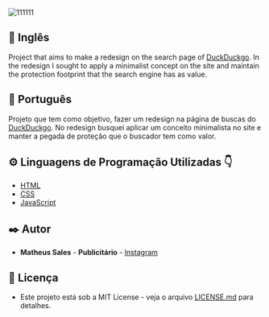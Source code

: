 ![111111](https://user-images.githubusercontent.com/17569588/233871667-90baea02-8d54-47f8-89bd-ae3a0c0d83a2.jpg)

## 📌 Inglês

Project that aims to make a redesign on the search page of [DuckDuckgo](http://duckduckgo.com/).
In the redesign I sought to apply a minimalist concept on the site and maintain the protection footprint that the search engine has as value.

## 📌 Português

Projeto que tem como objetivo, fazer um redesign na página de  buscas do [DuckDuckgo](http://duckduckgo.com/). 
No redesign busquei aplicar um conceito minimalista no site e manter a pegada de proteção que o buscador tem como valor.

## ⚙️ Linguagens de Programação Utilizadas 👇

* [HTML](https://en.wikipedia.org/wiki/HTML)
* [CSS](https://en.wikipedia.org/wiki/Cascading_Style_Sheets)
* [JavaScript](https://en.wikipedia.org/wiki/JavaScript)

## ✒️ Autor

* **Matheus Sales** - **Publicitário** - [Instagram](https://www.instagram.com/mateeus_sallles/)

## 📄 Licença

* Este projeto está sob a MIT License - veja o arquivo [LICENSE.md](https://github.com/matteusales/search/blob/main/LICENSE) para detalhes.
